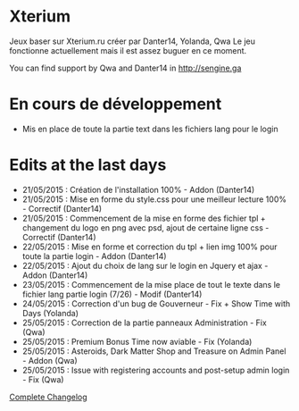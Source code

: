 ﻿# Xterium
Jeux baser sur Xterium.ru créer par Danter14, Yolanda, Qwa
Le jeu fonctionne actuellement mais il est assez buguer en ce moment.

You can find support by Qwa and Danter14 in http://sengine.ga

# En cours de développement
- Mis en place de toute la partie text dans les fichiers lang pour le login

# Edits at the last days
- 21/05/2015 : Création de l'installation 100% - Addon (Danter14)
- 21/05/2015 : Mise en forme du style.css pour une meilleur lecture 100% - Correctif (Danter14)
- 21/05/2015 : Commencement de la mise en forme des fichier tpl + changement du logo en png avec psd, ajout de certaine ligne css - Correctif (Danter14)
- 22/05/2015 : Mise en forme et correction du tpl + lien img 100% pour toute la partie login - Addon (Danter14)
- 22/05/2015 : Ajout du choix de lang sur le login en Jquery et ajax - Addon (Danter14)
- 23/05/2015 : Commencement de la mise place de tout le texte dans le fichier lang partie login (7/26) - Modif (Danter14)
- 24/05/2015 : Correction d'un bug de Gouverneur - Fix + Show Time with Days (Yolanda)
- 25/05/2015 : Correction de la partie panneaux Administration - Fix (Qwa)
- 25/05/2015 : Premium Bonus Time now aviable - Fix (Yolanda)
- 25/05/2015 : Asteroids, Dark Matter Shop and Treasure on Admin Panel - Addon (Qwa)
- 25/05/2015 : Issue with registering accounts and post-setup admin login - Fix (Qwa)

[Complete Changelog](../../wiki/Changelog)

